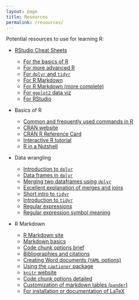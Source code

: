 ```yaml
---
layout: page
title: Resources
permalink: /resources/
---
```


Potential resources to use for learning R:

- [RStudio Cheat Sheets](https://www.rstudio.com/resources/cheatsheets/)
    - [For the basics of R](http://www.rstudio.com/wp-content/uploads/2016/05/base-r.pdf)
    - [For more advanced R](http://www.rstudio.com/wp-content/uploads/2016/02/advancedR.pdf)
    - [For `dplyr` and `tidyr`](https://www.rstudio.com/wp-content/uploads/2015/02/data-wrangling-cheatsheet.pdf)
    - [For R Markdown](http://www.rstudio.com/wp-content/uploads/2015/02/rmarkdown-cheatsheet.pdf)
    - [For R Markdown (more complete)](http://www.rstudio.com/wp-content/uploads/2015/03/rmarkdown-reference.pdf)
    - [For `ggplot2` data viz](http://www.rstudio.com/wp-content/uploads/2015/12/ggplot2-cheatsheet-2.0.pdf)
    - [For RStudio](http://www.rstudio.com/wp-content/uploads/2016/01/rstudio-IDE-cheatsheet.pdf)

- Basics of R
    - [Common and frequently used commands in R](http://adv-r.had.co.nz/Vocabulary.html)
    - [CRAN website](https://cran.r-project.org/)
    - [CRAN R Reference Card](https://cran.r-project.org/doc/contrib/Short-refcard.pdf)
    - [Interactive R tutorial](http://tryr.codeschool.com/)
    - [R in a Nutshell](http://web.udl.es/Biomath/Bioestadistica/R/Manuals/r_in_a_nutshell.pdf)

- Data wrangling
    - [Introduction to `dplyr`](https://cran.r-project.org/web/packages/dplyr/vignettes/introduction.html)
    - [Data frames in `dplyr`](https://cran.r-project.org/web/packages/dplyr/vignettes/data_frames.html)
    - [Merging two dataframes using `dplyr`](https://cran.r-project.org/web/packages/dplyr/vignettes/two-table.html)
    - [Excellent explanation of merges and joins](http://r4ds.had.co.nz/relational-data.html)
    - [Short intro to `tidyr`](http://blog.rstudio.org/2014/07/22/introducing-tidyr/)
    - [Introduction to `tidyr`](https://cran.r-project.org/web/packages/tidyr/vignettes/tidy-data.html)
    - [Regular expressions](http://www.regular-expressions.info/)
    - [Regular expression symbol meaning](http://www.endmemo.com/program/R/gsub.php)

- R Markdown
    - [R Markdown site](http://rmarkdown.rstudio.com/)
    - [Markdown basics](http://rmarkdown.rstudio.com/authoring_basics.html)
    - [Code chunk options brief](http://rmarkdown.rstudio.com/authoring_rcodechunks.html)
    - [Bibliographies and citations](http://rmarkdown.rstudio.com/authoring_bibliographies_and_citations.html)
    - [Creating Word documents (`YAML` options)](http://rmarkdown.rstudio.com/word_document_format.html)
    - [Using the `captioner` package](https://cran.r-project.org/web/packages/captioner/vignettes/using_captioner.html)
    - [`knitr` website](http://yihui.name/knitr/)
    - [Code chunk options detailed](http://yihui.name/knitr/options/)
    - [Customization of markdown tables (`pander`)](http://rapporter.github.io/pander/)
    - [For installation or documentation of LaTeX](https://www.latex-project.org/)
